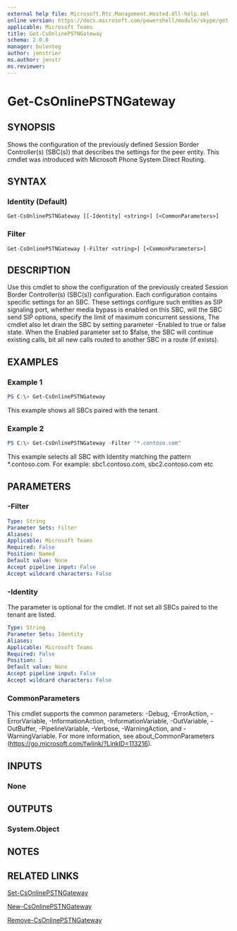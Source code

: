 ```yaml
---
external help file: Microsoft.Rtc.Management.Hosted.dll-help.xml
online version: https://docs.microsoft.com/powershell/module/skype/get-csonlinepstngateway
applicable: Microsoft Teams
title: Get-CsOnlinePSTNGateway
schema: 2.0.0
manager: bulenteg
author: jenstrier
ms.author: jenstr
ms.reviewer:
---
```


# Get-CsOnlinePSTNGateway

## SYNOPSIS
Shows the configuration of the previously defined Session Border Controller(s) (SBC(s))  that describes the settings for the peer entity. This cmdlet was introduced with Microsoft Phone System Direct Routing.

## SYNTAX

### Identity (Default)
```
Get-CsOnlinePSTNGateway [[-Identity] <string>] [<CommonParameters>]
```

### Filter
```
Get-CsOnlinePSTNGateway [-Filter <string>] [<CommonParameters>]
```

## DESCRIPTION
Use this cmdlet to show the configuration of the previously created Session Border Controller(s) (SBC(s)) configuration. Each configuration contains specific settings for an SBC. These settings configure such entities as SIP signaling port, whether media bypass is enabled on this SBC, will the SBC send SIP options, specify the limit of maximum concurrent sessions, The cmdlet also let drain the SBC by setting parameter -Enabled to true or false state. When the Enabled parameter set to $false, the SBC will continue existing calls, bit all new calls routed to another SBC in a route (if exists).

## EXAMPLES

### Example 1
```powershell
PS C:\> Get-CsOnlinePSTNGateway
```

This example shows all SBCs paired with the tenant.

### Example 2
```powershell
PS C:\> Get-CsOnlinePSTNGateway -Filter "*.contoso.com"
```

This example selects all SBC with Identity matching the pattern *.contoso.com. For example: sbc1.contoso.com, sbc2.contoso.com etc

## PARAMETERS

### -Filter

```yaml
Type: String
Parameter Sets: Filter
Aliases:
Applicable: Microsoft Teams
Required: False
Position: Named
Default value: None
Accept pipeline input: False
Accept wildcard characters: False
```

### -Identity
The parameter is optional for the cmdlet. If not set all SBCs paired to the tenant are listed.

```yaml
Type: String
Parameter Sets: Identity
Aliases:
Applicable: Microsoft Teams
Required: False
Position: 1
Default value: None
Accept pipeline input: False
Accept wildcard characters: False
```

### CommonParameters
This cmdlet supports the common parameters: -Debug, -ErrorAction, -ErrorVariable, -InformationAction, -InformationVariable, -OutVariable, -OutBuffer, -PipelineVariable, -Verbose, -WarningAction, and -WarningVariable.
For more information, see about_CommonParameters (https://go.microsoft.com/fwlink/?LinkID=113216).

## INPUTS

### None

## OUTPUTS

### System.Object

## NOTES

## RELATED LINKS

[Set-CsOnlinePSTNGateway](Set-CsOnlinePSTNGateway.md)

[New-CsOnlinePSTNGateway](New-CsOnlinePSTNGateway.md)

[Remove-CsOnlinePSTNGateway](Remove-CsOnlinePSTNGateway.md)
